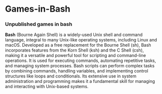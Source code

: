 # Games-in-Bash
### Unpublished games in bash
**Bash** (Bourne Again Shell) is a widely-used Unix shell and command language, integral to many Unix-like operating systems, including Linux and macOS. Developed as a free replacement for the Bourne Shell (sh), Bash incorporates features from the Korn Shell (ksh) and the C Shell (csh), making it a versatile and powerful tool for scripting and command-line operations. It is used for executing commands, automating repetitive tasks, and managing system processes. Bash scripts can perform complex tasks by combining commands, handling variables, and implementing control structures like loops and conditionals. Its extensive use in system administration and programming makes it a fundamental skill for managing and interacting with Unix-based systems.
